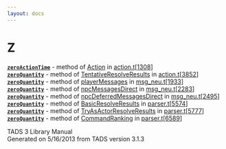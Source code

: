 ```yaml
---
layout: docs
---
```

# Z

[**`zeroActionTime`**](../object/Action.html#zeroActionTime) - method of
[Action](../object/Action.html) in
[action.t](../file/action.t.html)\[[1308](../source/action.t.html#1308)\]  
[**`zeroQuantity`**](../object/TentativeResolveResults.html#zeroQuantity) -
method of
[TentativeResolveResults](../object/TentativeResolveResults.html) in
[action.t](../file/action.t.html)\[[3852](../source/action.t.html#3852)\]  
[**`zeroQuantity`**](../object/playerMessages.html#zeroQuantity) -
method of [playerMessages](../object/playerMessages.html) in
[msg_neu.t](../file/msg_neu.t.html)\[[1933](../source/msg_neu.t.html#1933)\]  
[**`zeroQuantity`**](../object/npcMessagesDirect.html#zeroQuantity) -
method of [npcMessagesDirect](../object/npcMessagesDirect.html) in
[msg_neu.t](../file/msg_neu.t.html)\[[2283](../source/msg_neu.t.html#2283)\]  
[**`zeroQuantity`**](../object/npcDeferredMessagesDirect.html#zeroQuantity) -
method of
[npcDeferredMessagesDirect](../object/npcDeferredMessagesDirect.html) in
[msg_neu.t](../file/msg_neu.t.html)\[[2495](../source/msg_neu.t.html#2495)\]  
[**`zeroQuantity`**](../object/BasicResolveResults.html#zeroQuantity) -
method of [BasicResolveResults](../object/BasicResolveResults.html) in
[parser.t](../file/parser.t.html)\[[5574](../source/parser.t.html#5574)\]  
[**`zeroQuantity`**](../object/TryAsActorResolveResults.html#zeroQuantity) -
method of
[TryAsActorResolveResults](../object/TryAsActorResolveResults.html) in
[parser.t](../file/parser.t.html)\[[5777](../source/parser.t.html#5777)\]  
[**`zeroQuantity`**](../object/CommandRanking.html#zeroQuantity) -
method of [CommandRanking](../object/CommandRanking.html) in
[parser.t](../file/parser.t.html)\[[6589](../source/parser.t.html#6589)\]  



TADS 3 Library Manual  
Generated on 5/16/2013 from TADS version 3.1.3



